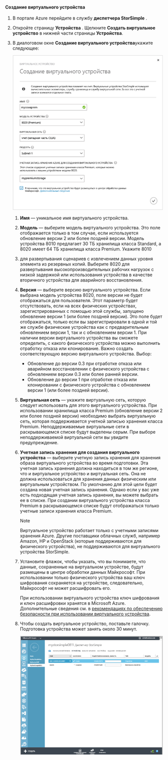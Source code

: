 #### <a name="to-create-a-virtual-device"></a>Создание виртуального устройства
1. В портале Azure перейдите в службу **диспетчера StorSimple** .
2. Откройте страницу **Устройства** . Щелкните **Создать виртуальное устройство** в нижней части страницы **Устройства**.
3. В диалоговом окне **Создание виртуального устройства**укажите следующее:
   
    ![Создание виртуального устройства StorSimple](./media/storsimple-create-virtual-device-u2/CreatePremiumsva1.png)
   
   1. **Имя** — уникальное имя виртуального устройства.
   2. **Модель** — выберите модель виртуального устройства. Это поле отображается только в том случае, если используется обновление версии 2 или более поздней версии. Модель устройства 8010 предлагает 30 ТБ хранилища класса Standard, а 8020 имеет 64 ТБ хранилища класса Premium. Укажите 8010
   3. для развертывания сценариев с извлечением данных уровня элемента из резервных копий. Выберите 8020 для развертывания высокопроизводительных рабочих нагрузок с низкой задержкой или использования устройства в качестве вторичного устройства для аварийного восстановления.
   4. **Версия** — выберите версию виртуального устройства. Если выбрана модель устройства 8020, поле версии не будет отображаться для пользователя. Этот параметр будет отсутствовать, если на всех физических устройствах, зарегистрированных с помощью этой службы, запущено обновление версии 1 (или более поздней версии). Это поле будет отображаться, только если вы зарегистрировали в одной и той же службе физические устройства как с предварительным обновлением версии 1, так и с обновлением версии 1. При наличии версии виртуального устройства вы сможете определить, с какого физического устройства можно выполнить отработку отказа или клонирование. Важно создать соответствующую версию виртуального устройства. Выбор:
      
      * Обновление до версии 0.3 при отработке отказа или аварийном восстановлении с физического устройства с обновлением версии 0.3 или более ранней версии. 
      * Обновление до версии 1 при отработке отказа или клонировании с физического устройства с обновлением версии 1 (или более поздней версии). 
   5. **Виртуальная сеть** — укажите виртуальную сеть, которую следует использовать для этого виртуального устройства. При использовании хранилища класса Premium (обновление версии 2 или более поздней версии) необходимо выбрать виртуальную сеть, которая поддерживается учетной записью хранения класса Premium. Неподдерживаемые виртуальные сети в раскрывающемся списке будут выделены серым. При выборе неподдерживаемой виртуальной сети вы увидите предупреждение. 
   6. **Учетная запись хранения для создания виртуального устройства** — выберите учетную запись хранения для хранения образа виртуального устройства во время подготовки. Эта учетная запись хранения должна находиться в том же регионе, что и виртуальное устройство и виртуальная сеть. Она не должна использоваться для хранения данных физическим или виртуальным устройством. По умолчанию для этой цели будет создана новая учетная запись хранения. Однако если у вас уже есть подходящая учетная запись хранения, вы можете выбрать ее в списке. При создании виртуального устройства класса Premium в раскрывающемся списке будут отображаться только учетные записи хранения класса Premium. 
      
      > [!NOTE]
      > Виртуальное устройство работает только с учетными записями хранения Azure. Другие поставщики облачных служб, например Amazon, HP и OpenStack (которые поддерживаются для физического устройства), не поддерживаются для виртуального устройства StorSimple.
      > 
      > 
   7. Установите флажок, чтобы указать, что вы понимаете, что данные, сохраненные на виртуальном устройстве, будут размещены в центре обработки данных Майкрософт. При использовании только физического устройства ваш ключ шифрования сохраняется на устройстве, следовательно, Майкрософт не может расшифровать его. 
      
       При использовании виртуального устройства ключ шифрования и ключ расшифровки хранятся в Microsoft Azure. Дополнительные сведения см. в [рекомендациях по обеспечению безопасности при использовании виртуального устройства](../articles/storsimple/storsimple-security.md#storsimple-virtual-device-security).
   8. Чтобы создать виртуальное устройство, поставьте галочку. Подготовка устройства может занять около 30 минут.
      
      ![Этап создания виртуального устройства StorSimple](./media/storsimple-create-virtual-device-u2/StorSimple_VirtualDeviceCreating1M.png)

